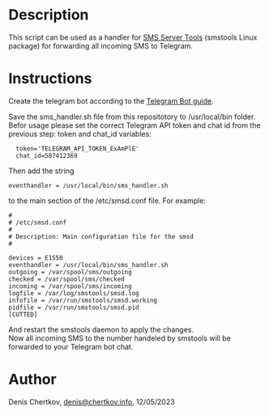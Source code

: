 Description
============

This script can be used as a handler for [SMS Server Tools](http://smstools3.kekekasvi.com/) (smstools Linux package) for forwarding all incoming SMS to Telegram.

Instructions
============
Create the telegram bot according to the [Telegram Bot guide](https://core.telegram.org/bots#how-do-i-create-a-bot).

Save the sms_handler.sh file from this repositotory to /usr/local/bin folder. Befor usage please set the correct Telegram API token and chat id from the previous step: token and chat_id variables:
```
  token='TELEGRAM_API_TOKEN_ExAmPlE'
  chat_id=587412369
```
Then add the string
```
eventhandler = /usr/local/bin/sms_handler.sh
```
to the main section of the /etc/smsd.conf file. For example:
```
#
# /etc/smsd.conf
#
# Description: Main configuration file for the smsd
#

devices = E1550
eventhandler = /usr/local/bin/sms_handler.sh
outgoing = /var/spool/sms/outgoing
checked = /var/spool/sms/checked
incoming = /var/spool/sms/incoming
logfile = /var/log/smstools/smsd.log
infofile = /var/run/smstools/smsd.working
pidfile = /var/run/smstools/smsd.pid
[CUTTED]
```
And restart the smstools daemon to apply the changes.\
Now all incoming SMS to the number handeled by smstools will be forwarded to your Telegram bot chat.

Author
============
Denis Chertkov, denis@chertkov.info, 12/05/2023
